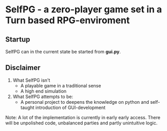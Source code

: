 SelfPG - a zero-player game set in a Turn based RPG-enviroment
======
## Startup
SelfPG can in the current state be started from __gui.py__.

## Disclaimer
1. What SelfPG isn't
    * A playable game in a traditional sense
    * A high end simulation
2. What SelfPG attempts to be:
    * A personal project to deepens the knowledge on python and self-taught introduction of GUI-development



Note: A lot of the implementation is currently in early early access. There will be unpolished code, unbalanced parties and partly unintuitive logic.